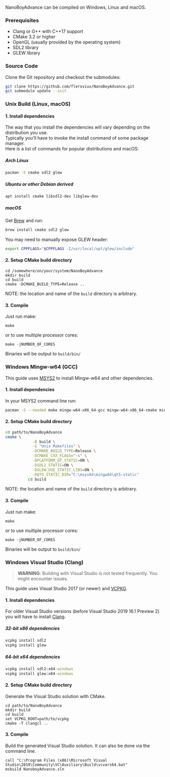 NanoBoyAdvance can be compiled on Windows, Linux and macOS.

### Prerequisites

- Clang or G++ with C++17 support
- CMake 3.2 or higher
- OpenGL (usually provided by the operating system)
- SDL2 library
- GLEW library

### Source Code

Clone the Git repository and checkout the submodules:  

```bash
git clone https://github.com/fleroviux/NanoBoyAdvance.git
git submodule update --init
```

### Unix Build (Linux, macOS)

#### 1. Install dependencies

The way that you install the dependencies will vary depending on the distribution you use.  
Typically you'll have to invoke the install command of some package manager.  
Here is a list of commands for popular distributions and macOS:

##### Arch Linux

```bash
pacman -S cmake sdl2 glew
```

##### Ubuntu or other Debian derived

```bash
apt install cmake libsdl2-dev libglew-dev
```

##### macOS

Get [Brew](https://brew.sh/) and run:
``` bash
brew install cmake sdl2 glew
```

You may need to manually expose GLEW header:
```bash
export CPPFLAGS="$CPPFLAGS -I/usr/local/opt/glew/include"
```

#### 2. Setup CMake build directory

```
cd /somewhere/on/your/system/NanoBoyAdvance
mkdir build
cd build
cmake -DCMAKE_BUILD_TYPE=Release ..
```

NOTE: the location and name of the `build` directory is arbitrary.

#### 3. Compile

Just run make:
```
make
```
or to use multiple processor cores:
```
make -jNUMBER_OF_CORES
```
Binaries will be output to `build/bin/`

### Windows Mingw-w64 (GCC)

This guide uses [MSYS2](https://www.msys2.org/) to install Mingw-w64 and other dependencies.

#### 1. Install dependencies

In your MSYS2 command line run:
```bash
pacman -S --needed make mingw-w64-x86_64-gcc mingw-w64-x86_64-cmake mingw-w64-x86_64-SDL2 mingw-w64-x86_64-glew mingw-w64-x86_64-qt5-static
```

#### 2. Setup CMake build directory

```bash
cd path/to/NanoBoyAdvance
cmake \
            -B build \
            -G "Unix Makefiles" \
            -DCMAKE_BUILD_TYPE=Release \
            -DCMAKE_CXX_FLAGS="-s" \
            -DPLATFORM_QT_STATIC=ON \
            -DSDL2_STATIC=ON \
            -DGLEW_USE_STATIC_LIBS=ON \
            -DQT5_STATIC_DIR="C:\msys64\mingw64\qt5-static"
          cd build
```
NOTE: the location and name of the `build` directory is arbitrary.

#### 3. Compile

Just run make:
```
make
```
or to use multiple processor cores:
```
make -jNUMBER_OF_CORES
```
Binaries will be output to `build/bin/`

### Windows Visual Studio (Clang)

> **WARNING**: Building with Visual Studio is not tested frequently. You might encounter issues.

This guide uses Visual Studio 2017 (or newer) and [VCPKG](https://github.com/microsoft/vcpkg#quick-start-windows).  

#### 1. Install dependencies

For older Visual Studio versions (before Visual Studio 2019 16.1 Preview 2) you will have to install [Clang](https://devblogs.microsoft.com/cppblog/clang-llvm-support-in-visual-studio/).

##### 32-bit x86 dependencies

```cmd
vcpkg install sdl2
vcpkg install glew
```

##### 64-bit x64 dependencies

```cmd
vcpkg install sdl2:x64-windows
vcpkg install glew:x64-windows
```

#### 2. Setup CMake build directory

Generate the Visual Studio solution with CMake.
```
cd path/to/NanoBoyAdvance
mkdir build
cd build
set VCPKG_ROOT=path/to/vcpkg
cmake -T clangcl ..
```

#### 3. Compile

Build the generated Visual Studio solution. It can also be done via the command line.
```
call "C:\Program Files (x86)\Microsoft Visual Studio\2019\Community\VC\Auxiliary\Build\vcvars64.bat"
msbuild NanoboyAdvance.sln
```

